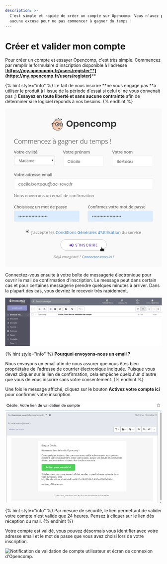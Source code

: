 ```yaml
---
description: >-
  C'est simple et rapide de créer un compte sur Opencomp. Vous n'avez plus
  aucune excuse pour ne pas commencer à gagner du temps !
---
```


# Créer et valider mon compte

Pour créer un compte et essayer Opencomp, c'est très simple. Commencez par remplir le formulaire d'inscription disponible à l'adresse [**https://my.opencomp.fr/users/register**](https://my.opencomp.fr/users/register)****

{% hint style="info" %}
Le fait de vous inscrire **ne vous engage pas **à utiliser le produit à l'issue de la période d'essai si celui ci ne vous convenait pas ;) **Essayez en toute liberté et sans aucune contrainte** afin de déterminer si le logiciel réponds à vos besoins.
{% endhint %}

![Formulaire d'inscription du service Web Opencomp.](../.gitbook/assets/register.png)

Connectez-vous ensuite à votre boîte de messagerie électronique pour ouvrir le mail de confirmation d'inscription. Le message peut dans certain cas et pour certaines messagerie prendre quelques minutes à arriver. Dans la plupart des cas, vous devriez le recevoir très rapidement.

![Cliquez sur le message d'Opencomp pour l'ouvrir.](../.gitbook/assets/mail.png)

{% hint style="info" %}
**Pourquoi envoyons-nous un email ?**

Nous envoyons un email afin de nous assurer que vous êtes bien propriétaire de l'adresse de courrier électronique indiquée. Puisque vous devez cliquer sur le lien de confirmation, cela empêche quelqu'un d'autre que vous de vous inscrire sans votre consentement.
{% endhint %}

Une fois le message affiché, cliquez sur le bouton **Activez votre compte ici** pour confirmer votre inscription.

![Le mail de validation de compte Opencomp.](../.gitbook/assets/email.png)

{% hint style="info" %}
Par mesure de sécurité, le lien permettant de valider votre compte n'est valide que 24 heures. Pensez à cliquer sur le lien dès réception du mail. 
{% endhint %}

Votre compte est validé, vous pouvez désormais vous identifier avec votre adresse email et le mot de passe que vous avez choisi lors de votre inscription.

![Notification de validation de compte utilisateur et écran de connexion d'Opencomp.](../.gitbook/assets/comptevalidé.png)
